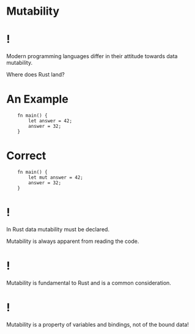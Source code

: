 # Mutability

!
=

Modern programming languages differ in their attitude towards data
mutability.

Where does Rust land?

An Example
==========

```rust,does_not_compile, ignore, editable
    fn main() {
        let answer = 42;
        answer = 32;
    }
```
Correct
=======
```rust,editable
    fn main() {
        let mut answer = 42;
        answer = 32;
    }
```
!
=

In Rust data mutability must be declared.

Mutability is always apparent from reading the code.

!
=

Mutability is fundamental to Rust and is a common consideration.

!
=

Mutability is a property of variables and bindings, not of the bound
data!
